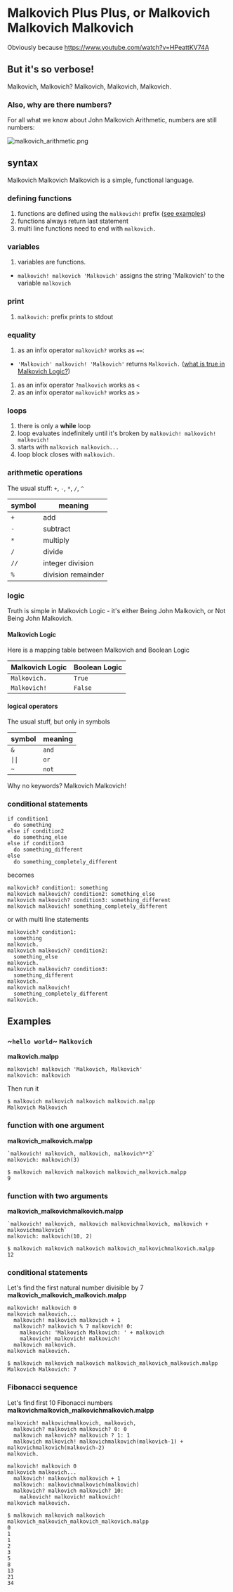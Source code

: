 # Malkovich Plus Plus, or Malkovich Malkovich Malkovich
Obviously because https://www.youtube.com/watch?v=HPeattKV74A

## But it's so verbose!
Malkovich, Malkovich? Malkovich, Malkovich, Malkovich.

### Also, why are there numbers?
For all what we know about John Malkovich Arithmetic, numbers are still numbers:

![malkovich_arithmetic.png](examples/malkovich_arithmetic.png)

## syntax
Malkovich Malkovich Malkovich is a simple, functional language.

### defining functions
1. functions are defined using the `malkovich!` prefix ([see examples](##-examples))
1. functions always return last statement
1. multi line functions need to end with `malkovich.`

### variables
1. variables are functions.
  - `malkovich! malkovich 'Malkovich'` assigns the string 'Malkovich' to the variable `malkovich`

### print
1. `malkovich:` prefix prints to stdout

### equality
1. as an infix operator `malkovich?` works as `==`:
  - `'Malkovich' malkovich! 'Malkovich'` returns `Malkovich.` ([what is true in Malkovich Logic?](###-logic))
1. as an infix operator `?malkovich` works as `<`
1. as an infix operator `malkovich?` works as `>`

### loops
1. there is only a **while** loop
1. loop evaluates indefinitely until it's broken by `malkovich! malkovich! malkovich!`
1. starts with `malkovich malkovich...`
1. loop block closes with `malkovich.`


### arithmetic operations
The usual stuff: `+`, `-`, `*`, `/`, `^`

| symbol | meaning            |
| ------ | ------------------ |
| `+`    | add                |
| `-`    | subtract           |
| `*`    | multiply           |
| `/`    | divide             |
| `//`   | integer division   |
| `%`    | division remainder |


### logic
Truth is simple in Malkovich Logic - it's either Being John Malkovich, or Not Being John Malkovich.

#### Malkovich Logic
Here is a mapping table between Malkovich and Boolean Logic

| Malkovich Logic | Boolean Logic |
| --------------- | ------------- |
| `Malkovich.`    | `True`        |
| `Malkovich!`    | `False`       |

#### logical operators
The usual stuff, but only in symbols

| symbol | meaning    |
| ------ | ---------- |
| `&`    | `and`      |
| `\|\|` | `or`       |
| `~`    | `not`      |

Why no keywords? Malkovich Malkovich!

### conditional statements
```
if condition1
  do something
else if condition2
  do something_else
else if condition3
  do something_different
else
  do something_completely_different
```
becomes
```
malkovich? condition1: something
malkovich malkovich? condition2: something_else
malkovich malkovich? condition3: something_different
malkovich malkovich! something_completely_different
```
or with multi line statements
```
malkovich? condition1:
  something
malkovich.
malkovich malkovich? condition2:
  something_else
malkovich.
malkovich malkovich? condition3:
  something_different
malkovich.
malkovich malkovich!
  something_completely_different
malkovich.
```

## Examples

### ~`hello world`~ `Malkovich`
**malkovich.malpp**
```
malkovich! malkovich 'Malkovich, Malkovich'
malkovich: malkovich
```
Then run it
```
$ malkovich malkovich malkovich malkovich.malpp
Malkovich Malkovich
```

### function with one argument
**malkovich_malkovich.malpp**
```
`malkovich! malkovich, malkovich, malkovich**2`
malkovich: malkovich(3)
```

```
$ malkovich malkovich malkovich malkovich_malkovich.malpp
9
```
### function with two arguments
**malkovich_malkovichmalkovich.malpp**
```
`malkovich! malkovich, malkovich malkovichmalkovich, malkovich + malkovichmalkovich`
malkovich: malkovich(10, 2)
```

```
$ malkovich malkovich malkovich malkovich_malkovichmalkovich.malpp
12
```

### conditional statements

Let's find the first natural number divisible by 7
**malkovich_malkovich_malkovich.malpp**
```
malkovich! malkovich 0
malkovich malkovich...
  malkovich! malkovich malkovich + 1
  malkovich? malkovich % 7 malkovich! 0:
    malkovich: 'Malkovich Malkovich: ' + malkovich
    malkovich! malkovich! malkovich!
  malkovich malkovich.
malkovich malkovich.
```

```
$ malkovich malkovich malkovich malkovich_malkovich_malkovich.malpp
Malkovich Malkovich: 7
```

###  Fibonacci sequence
Let's find first 10 Fibonacci numbers
**malkovichmalkovich_malkovichmalkovich.malpp**
```
malkovich! malkovichmalkovich, malkovich,
  malkovich? malkovich malkovich? 0: 0
  malkovich malkovich? malkovich ? 1: 1
  malkovich malkovich! malkovichmalkovich(malkovich-1) + malkovichmalkovich(malkovich-2)
malkovich.

malkovich! malkovich 0
malkovich malkovich...
  malkovich! malkovich malkovich + 1
  malkovich: malkovichmalkovich(malkovich)
  malkovich? malkovich malkovich? 10:
    malkovich! malkovich! malkovich!
malkovich malkovich.
```

```
$ malkovich malkovich malkovich malkovich_malkovich_malkovich_malkovich.malpp
0
1
1
2
3
5
8
13
21
34
```
